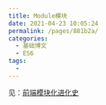 ```yaml
---
title: Module模块
date: 2021-04-23 10:05:24
permalink: /pages/881b2a/
categories:
  - 基础博文
  - ES6
tags:
  -
---
```


见：[前端模块化进化史](/blog/pages/b388f9/)
